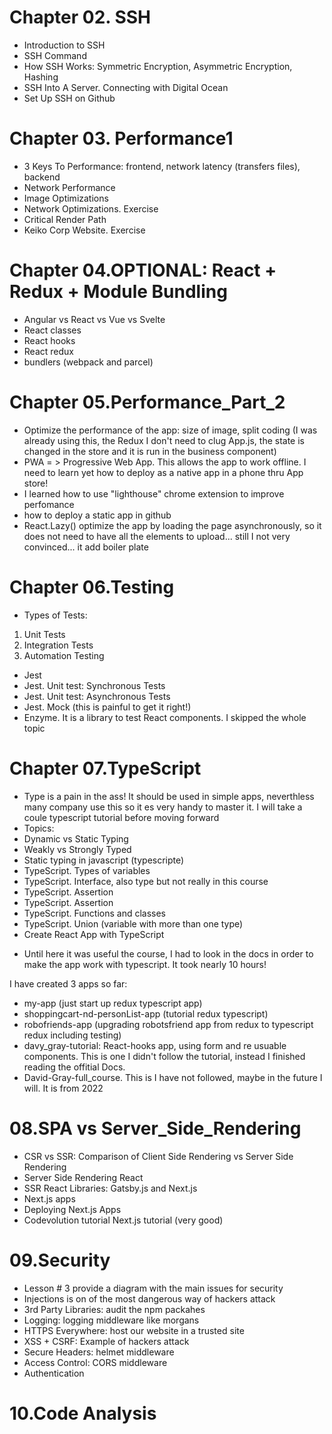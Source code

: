 # Chapter 02. SSH

- Introduction to SSH
- SSH Command
- How SSH Works: Symmetric Encryption, Asymmetric Encryption, Hashing
- SSH Into A Server. Connecting with Digital Ocean
- Set Up SSH on Github

# Chapter 03. Performance1

- 3 Keys To Performance: frontend, network latency (transfers files), backend
- Network Performance
- Image Optimizations
- Network Optimizations. Exercise
- Critical Render Path
- Keiko Corp Website. Exercise

# Chapter 04.OPTIONAL: React + Redux + Module Bundling

- Angular vs React vs Vue vs Svelte
- React classes
- React hooks
- React redux
- bundlers (webpack and parcel)

# Chapter 05.Performance_Part_2

- Optimize the performance of the app: size of image, split coding (I was already using this, the Redux I don't need to clug App.js, the state is changed in the store and it is run in the business component)
- PWA = > Progressive Web App. This allows the app to work offline. I need to learn yet how to deploy as a native app in a phone thru App store!
- I learned how to use "lighthouse" chrome extension to improve perfomance
- how to deploy a static app in github
- React.Lazy() optimize the app by loading the page asynchronously, so it does not need to have all the elements to upload... still I not very convinced... it add boiler plate

# Chapter 06.Testing

- Types of Tests:

1. Unit Tests
2. Integration Tests
3. Automation Testing

- Jest
- Jest. Unit test: Synchronous Tests
- Jest. Unit test: Asynchronous Tests
- Jest. Mock (this is painful to get it right!)
- Enzyme. It is a library to test React components. I skipped the whole topic

# Chapter 07.TypeScript

- Type is a pain in the ass! It should be used in simple apps, neverthless many company use this so it es very handy to master it. I will take a coule typescript tutorial before moving forward
- Topics:
- Dynamic vs Static Typing
- Weakly vs Strongly Typed
- Static typing in javascript (typescripte)
- TypeScript. Types of variables
- TypeScript. Interface, also type but not really in this course
- TypeScript. Assertion
- TypeScript. Assertion
- TypeScript. Functions and classes
- TypeScript. Union (variable with more than one type)
- Create React App with TypeScript

* Until here it was useful the course, I had to look in the docs in order to make the app work with typescript. It took nearly 10 hours!

I have created 3 apps so far:

- my-app (just start up redux typescript app)
- shoppingcart-nd-personList-app (tutorial redux typescript)
- robofriends-app (upgrading robotsfriend app from redux to typescript redux including testing)
- davy_gray-tutorial: React-hooks app, using form and re usuable components. This is one I didn't follow the tutorial, instead I finished reading the offitial Docs.
- David-Gray-full_course. This is I have not followed, maybe in the future I will. It is from 2022

# 08.SPA vs Server_Side_Rendering

- CSR vs SSR: Comparison of Client Side Rendering vs Server Side Rendering
- Server Side Rendering React
- SSR React Libraries: Gatsby.js and Next.js
- Next.js apps
- Deploying Next.js Apps
- Codevolution tutorial Next.js tutorial (very good)

# 09.Security

- Lesson # 3 provide a diagram with the main issues for security
- Injections is on of the most dangerous way of hackers attack
- 3rd Party Libraries: audit the npm packahes
- Logging: logging middleware like morgans
- HTTPS Everywhere: host our website in a trusted site
- XSS + CSRF: Example of hackers attack
- Secure Headers: helmet middleware
- Access Control: CORS middleware
- Authentication

# 10.Code Analysis
